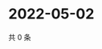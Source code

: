 # 2022-05-02

共 0 条

<!-- BEGIN WEIBO -->
<!-- 最后更新时间 Mon May 02 2022 07:12:53 GMT+0800 (China Standard Time) -->

<!-- END WEIBO -->

